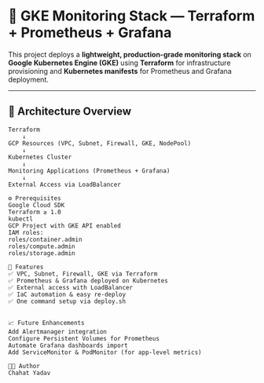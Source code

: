 # 🧠 GKE Monitoring Stack — Terraform + Prometheus + Grafana

This project deploys a **lightweight, production-grade monitoring stack** on **Google Kubernetes Engine (GKE)** using **Terraform** for infrastructure provisioning and **Kubernetes manifests** for Prometheus and Grafana deployment.

---

## 🚀 Architecture Overview

```text
Terraform
    ↓
GCP Resources (VPC, Subnet, Firewall, GKE, NodePool)
    ↓
Kubernetes Cluster
    ↓
Monitoring Applications (Prometheus + Grafana)
    ↓
External Access via LoadBalancer

⚙️ Prerequisites
Google Cloud SDK
Terraform ≥ 1.0
kubectl
GCP Project with GKE API enabled
IAM roles:
roles/container.admin
roles/compute.admin
roles/storage.admin

🧰 Features
✅ VPC, Subnet, Firewall, GKE via Terraform
✅ Prometheus & Grafana deployed on Kubernetes
✅ External access with LoadBalancer
✅ IaC automation & easy re-deploy
✅ One command setup via deploy.sh


📈 Future Enhancements
Add Alertmanager integration
Configure Persistent Volumes for Prometheus
Automate Grafana dashboards import
Add ServiceMonitor & PodMonitor (for app-level metrics)

🧑‍💻 Author
Chahat Yadav
